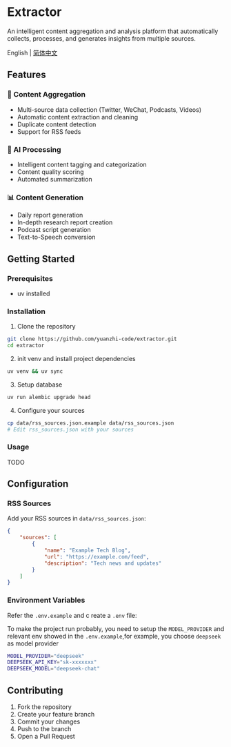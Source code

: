 # Extractor

An intelligent content aggregation and analysis platform that automatically collects, processes, and generates insights from multiple sources.

English | [简体中文](README_ZH.md)

## Features

### 🔄 Content Aggregation
- Multi-source data collection (Twitter, WeChat, Podcasts, Videos)
- Automatic content extraction and cleaning
- Duplicate content detection
- Support for RSS feeds

### 🤖 AI Processing
- Intelligent content tagging and categorization
- Content quality scoring
- Automated summarization

### 📊 Content Generation
- Daily report generation
- In-depth research report creation
- Podcast script generation
- Text-to-Speech conversion

## Getting Started

### Prerequisites

- uv installed

### Installation
1. Clone the repository
```bash
git clone https://github.com/yuanzhi-code/extractor.git
cd extractor
```

2. init venv and install project dependencies
```bash
uv venv && uv sync
```

3. Setup database
```bash
uv run alembic upgrade head
```

4. Configure your sources
```bash
cp data/rss_sources.json.example data/rss_sources.json
# Edit rss_sources.json with your sources
```

### Usage

TODO

## Configuration

### RSS Sources
Add your RSS sources in `data/rss_sources.json`:
```json
{
    "sources": [
        {
            "name": "Example Tech Blog",
            "url": "https://example.com/feed",
            "description": "Tech news and updates"
        }
    ]
}
```

### Environment Variables
Refer the `.env.example` and c reate a `.env` file:

To make the project run probably, you need to setup the `MODEL_PROVIDER` and relevant env showed in the `.env.example`,for example, you choose `deepseek` as model provider

```bash
MODEL_PROVIDER="deepseek"
DEEPSEEK_API_KEY="sk-xxxxxxx"
DEEPSEEK_MODEL="deepseek-chat"
```

## Contributing

1. Fork the repository
2. Create your feature branch
3. Commit your changes
4. Push to the branch
5. Open a Pull Request
